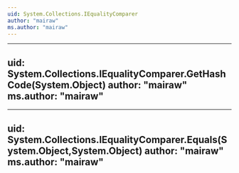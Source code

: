 ```yaml
---
uid: System.Collections.IEqualityComparer
author: "mairaw"
ms.author: "mairaw"
---
```


---
uid: System.Collections.IEqualityComparer.GetHashCode(System.Object)
author: "mairaw"
ms.author: "mairaw"
---

---
uid: System.Collections.IEqualityComparer.Equals(System.Object,System.Object)
author: "mairaw"
ms.author: "mairaw"
---
